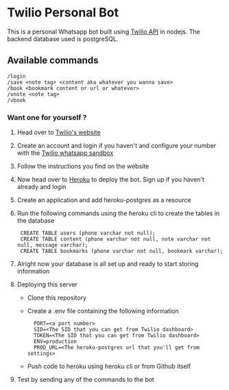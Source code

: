 # Twilio Personal Bot

This is a personal Whatsapp bot built using [Twilio API](https://github.com/twilio/twilio-node) in nodejs. The backend database used is postgreSQL.

## Available commands

    /login
    /save <note tag> <content aka whatever you wanna save>
    /book <bookmark content or url or whatever>
    /vnote <note tag>
    /vbook

### Want one for yourself ?

1. Head over to [Twilio's website](https://www.twilio.com/console/sms/whatsapp/learn)
2. Create an account and login if you haven't and configure your number with the [Twilio whatsapp sandbox](https://www.twilio.com/console/sms/whatsapp/sandbox)
3. Follow the instructions you find on the website
4. Now head over to [Heroku](https://dashboard.heroku.com/) to deploy the bot. Sign up if you haven't already and login
5. Create an application and add heroku-postgres as a resource
6. Run the following commands using the heroku cli to create the tables in the database

        CREATE TABLE users (phone varchar not null);
        CREATE TABLE content (phone varchar not null, note varchar not null, message varchar);
        CREATE TABLE bookmarks (phone varchar not null, bookmark varchar);

7. Alright now your database is all set up and ready to start storing information

8. Deploying this server
    - Clone this repository
    - Create a .env file containing the following information
        
            PORT=<a port number>
            SID=<The SID that you can get from Twilio dashboard>
            TOKEN=<The SID that you can get from Twilio dashboard>
            ENV=production
            PROD_URL=<The heroku-postgres url that you'll get from settings>

    - Push code to heroku using heroku cli or from Github itself
9. Test by sending any of the commands to the bot